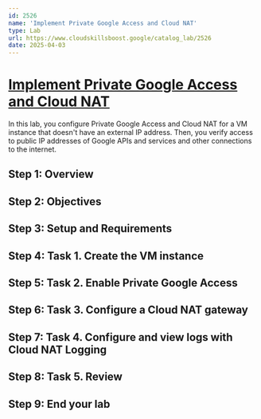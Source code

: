 ```yaml
---
id: 2526
name: 'Implement Private Google Access and Cloud NAT'
type: Lab
url: https://www.cloudskillsboost.google/catalog_lab/2526
date: 2025-04-03
---
```


# [Implement Private Google Access and Cloud NAT](https://www.cloudskillsboost.google/catalog_lab/2526)

In this lab, you configure Private Google Access and Cloud NAT for a VM instance that doesn't have an external IP address. Then, you verify access to public IP addresses of Google APIs and services and other connections to the internet.

## Step 1: Overview

## Step 2: Objectives

## Step 3: Setup and Requirements

## Step 4: Task 1. Create the VM instance

## Step 5: Task 2. Enable Private Google Access

## Step 6: Task 3. Configure a Cloud NAT gateway

## Step 7: Task 4. Configure and view logs with Cloud NAT Logging

## Step 8: Task 5. Review

## Step 9: End your lab
